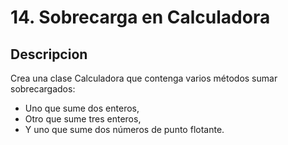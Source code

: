 # 14. Sobrecarga en Calculadora

## Descripcion

Crea una clase Calculadora que contenga varios métodos sumar sobrecargados:

- Uno que sume dos enteros,
- Otro que sume tres enteros,
- Y uno que sume dos números de punto flotante.
